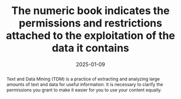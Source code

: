 ---
title: The numeric book indicates the permissions and restrictions attached to the exploitation of the data it contains
abstract: Text and Data Mining (TDM) is a practice of extracting and analyzing large amounts of text and data for useful information. It is necessary to clarify the permissions you grant to make it easier for you to use your content equally.
categories:
  - Identification and contact
agrege: E017
opquast: N/A
indiceebook: "17"
description: Rule 017
before: "016"
weight: "017"
after: "018"
actif: "1"
layout: rules
date: 2025-01-09
tags:
  - Legal
  - ""
objectif:
  - Indicate the conditions under which content can be mined for text and data analysis
  - Encourage ethical and responsible use of data
Meo:
  - Use `meta property tdm:reservation` and `meta property tdm:policy`
  - If you use EPUB format, you can include TDM metadata in content.opf or specific XML files
  - For PDF files, you can use XMP (Extensible Metadata Platform) metadata to include information about TDM permissions.
Controle:
  - "* Check the presence of at least two contact modes.* Make sure that it is possible to reach a person effectively through the proposed contact methods."
epubcheck: false
ace: false
humancheck: true
ReadiumGoToolkit: null
Source:
  - "[currency symbol] SNE"
Referentiel:
  - TDM Reservation Protocol (TDMRep)
steps:
  - Editorial
  - Crafting
---